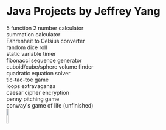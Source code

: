 <h1> Java Projects by Jeffrey Yang </h1>
<div> 5 function 2 number calculator </div>
<div> summation calculator </div>
<div> Fahrenheit to Celsius converter </div>
<div> random dice roll </div>
<div> static variable timer </div>
<div> fibonacci sequence generator </div>
<div> cuboid/cube/sphere volume finder </div>
<div> quadratic equation solver </div>
<div> tic-tac-toe game </div>
<div> loops extravaganza </div>
<div> caesar cipher encryption </div>
<div> penny pitching game </div>
<div> conway's game of life (unfinished) </div>

<img height = "10%" width = "10%" src= "https://upload.wikimedia.org/wikipedia/en/thumb/3/30/Java_programming_language_logo.svg/1200px-Java_programming_language_logo.svg.png"> 
